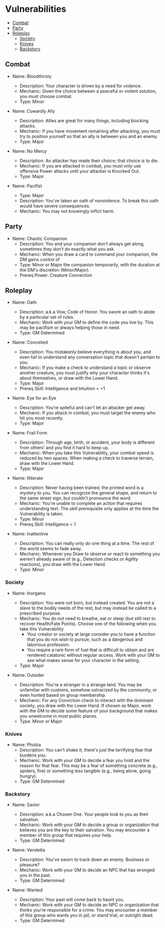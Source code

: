 # Vulnerabilities

<!-- DEVELOPERS: Please edit corresponding yaml in 3_Automation -->

<!-- MarkdownTOC add_links=True -->
- [Combat](#Combat)
- [Party](#Party)
- [Roleplay](#Roleplay)
   - [Society](#Society)
   - [Knives](#Knives)
   - [Backstory](#Backstory)
<!-- /MarkdownTOC -->

## Combat

- Name: Bloodthirsty
   - Description: Your character is driven by a need for violence.
   - Mechanic: Given the choice between a peaceful or violent solution, you must choose combat.
   - Type: Minor

- Name: Cowardly Ally
   - Description: Allies are great for many things, including blocking attacks.
   - Mechanic: If you have movement remaining after attacking, you must try to position yourself so that an ally is between you and an enemy.
   - Type: Major

- Name: No Mercy
   - Description: An attacker has made their choice; that choice is to die.
   - Mechanic: If you are attacked in combat, you must only use offensive Power attacks until your attacker is Knocked Out.
   - Type: Major

- Name: Pacifist
   - Type: Major
   - Description: You've taken an oath of nonviolence. To break this oath would have severe consequences.
   - Mechanic: You may not knowingly inflict harm.

## Party

- Name: Chaotic Companion
   - Description: You and your companion don’t always get along, sometimes they don’t do exactly what you ask.
   - Mechanic: When you draw a card to command your companion, the DM gains control of
   - Type: Minor or Major the companion temporarily, with the duration at the DM's discretion (Minor/Major).
   - Prereq Power: Creature Connection

## Roleplay

- Name: Oath
   - Description: a.k.a Vow, Code of Honor. You swore an oath to abide by a particular set of rules.
   - Mechanic: Work with your GM to define the code you live by. This may be pacifism or always helping those in need.
   - Type: GM Determined

- Name: Conceited
   - Description: You mistakenly believe everything is about you, and even fail to understand any conversation topic that doesn't pertain to you.
   - Mechanic: If you make a check to understand a topic or observe another creature, you must justify why your character thinks it's about themselves, or draw with the Lower Hand.
   - Type: Major
   - Prereq Skill: Intelligence and Intuition < +1

- Name: Eye for an Eye
   - Description: You’re spiteful and can’t let an attacker get away.
   - Mechanic: If you attack in combat, you must target the enemy who hit you most recently.
   - Type: Major

- Name: Frail Form
   - Description: Through age, birth, or accident, your body is different from others’ and you find it hard to keep up.
   - Mechanic: When you take this Vulnerability, your combat speed is reduced by two spaces. When making a check to traverse terrain, draw with the Lower Hand.
   - Type: Major

- Name: Illiterate
   - Description: Never having been trained, the printed word is a mystery to you. You can recognize the general shape, and return to the same street sign, but couldn't pronounce the word.
   - Mechanic: You're unable to complete an action that requires understanding text.  The skill prerequisite only applies at the time the Vulnerability is taken.
   - Type: Minor
   - Prereq Skill: Intelligence < 1

- Name: Inattentive
   - Description: You can really only do one thing at a time. The rest of the world seems to fade away.
   - Mechanic: Whenever you Draw to observe or react to something you weren't already aware of (e.g., Detection checks or Agility reactions), you draw with the Lower Hand.
   - Type: Minor

### Society

- Name: Inorganic
   - Description: You were not born, but instead created. You are not a slave to the bodily needs of the rest, but may instead be called to a prescribed purpose.
   - Mechanic: You do not need to breathe, eat or sleep (but still rest to recover Health/Fate Points). Choose one of the following when you take this Vulnerability
      - Your creator or society at large consider you to have a function that you do not wish to pursue, such as a dangerous and laborious profession.
      - You require a rare form of fuel that is difficult to obtain and are rendered catatonic without regular access. Work with your GM to see what makes sense for your character in the setting.
   - Type: Major

- Name: Outsider
   - Description: You're a stranger in a strange land. You may be unfamiliar with customs, somehow ostracized by the community, or even hunted based on group membership.
   - Mechanic: For any Conviction check to interact with the dominant society, you draw with the Lower Hand. If chosen as Major, work with the GM to decide some feature of your background that makes you unwelcome in most public places.
   - Type: Minor or Major

### Knives

- Name: Phobia
   - Description: You can't shake it, there's just the terrifying fear that burdens you.
   - Mechanic: Work with your GM to decide a fear you hold and the reason for that fear. This may be a fear of something concrete (e.g., spiders, fire) or something less tangible (e.g., being alone, going hungry).
   - Type: GM Determined

### Backstory

- Name: Savior
   - Description: a.k.a Chosen One. Your people look to you as their salvation.
   - Mechanic: Work with your GM to decide a group or organization that believes you are the key to their salvation. You may encounter a member of this group that requires your help.
   - Type: GM Determined

- Name: Vendetta
   - Description: You’ve sworn to track down an enemy. Business or pleasure?
   - Mechanic: Work with your GM to decide an NPC that has wronged you in the past.
   - Type: GM Determined

- Name: Wanted
   - Description: Your past will come back to haunt you.
   - Mechanic: Work with your GM to decide an NPC or organization that thinks you’re responsible for a crime. You may encounter a member of this group who wants you in jail, or stand trial, or outright dead.
   - Type: GM Determined

